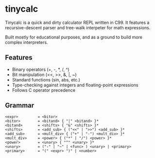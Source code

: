 # tinycalc
Tinycalc is a quick and dirty calculator REPL written in C99. It features a recursive-descent parser and tree-walk interpeter for math expressions.

Built mostly for educational purposes, and as a ground to build more complex interpreters.

## Features
    
- Binary operators (+, -, *, /, ^)
- Bit manipulation (<<, >>, &, |, ~)
- Standard functions (sin, abs, etc.)
- Type-checking against integers and floating-point expressions
- Follows C operator precedence 

## Grammar

    <expr>         = <bitor> 
    <bitor>        = <bitand> { "|" <bitand> }*
    <bitand>       = <shifts> { "&" <shifts> }*
    <shifts>       = <add_sub> { ("<<" | ">>") <add_sub> }*
    <add_sub>      = <mult_div> { ("+" | "-") <mult_div> }*
    <mult_div>     = <power> { ("*" | "/") <power> }*
    <power>        = <unary> { "^" <unary> }*
    <unary>        = ("-" | "~" | <func> ) <unary> | <primary>
    <primary>      = "(" <expr> ")" | <number>


 
            

